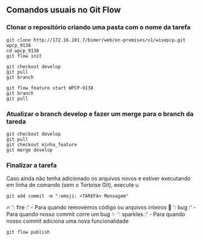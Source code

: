 
## Comandos usuais no Git Flow


### Clonar o repositório criando uma pasta com o nome da tarefa
````
git clone http://172.16.101.7/bimer/web/on-premises/v1/wisepcp.git wpcp_9138
cd wpcp_9138
git flow init

git checkout develop
git pull
git branch

git flow feature start WPCP-9138
git branch
git pull
````


### Atualizar o branch develop e fazer um merge para o branch da tareda
````
git checkout develop
git pull
git checkout minha_feature
git merge develop
````

### Finalizar a tarefa 
Caso ainda não tenha adicionado os arquivos novos e estiver executando em linha de comando (sem o Tortoise Git), execute u
````
git add commit -m ":emoji: <TAREFA> Mensagem"
````

🔥 ': fire :' - Para quando removemos código ou arquivos inteiros
🐛 ': bug :' - Para quando nosso commit corre um bug
✨ ': sparkles :' - Para quando nosso commit adiciona uma nova funcionalidade

````
git flow publish
````

